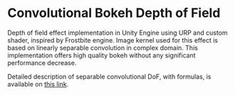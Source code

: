 # Convolutional Bokeh Depth of Field

Depth of field effect implementation in Unity Engine using URP and custom shader, inspired by Frostbite engine. Image kernel used for this effect is based on linearly separable convolution in complex domain. This implementation offers high quality bokeh without any significant performance decrease.

Detailed description of separable convolutional DoF, with formulas, is available on [this link](http://yehar.com/blog/?p=1495).
